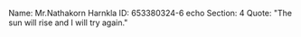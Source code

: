 Name: Mr.Nathakorn Harnkla
ID: 653380324-6 
echo Section: 4
Quote: "The sun will rise and I will try again."
